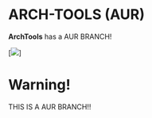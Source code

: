 # ARCH-TOOLS (AUR)
**ArchTools** has a AUR BRANCH! 

[![](https://img.shields.io/static/v1?label=Status-of-AUR&message=Unstable&color=red&style=flat)]

# Warning!
THIS IS A AUR BRANCH!!
